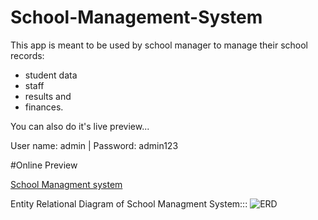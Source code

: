 # School-Management-System

This app is meant to be used by school manager to manage their school records:
 - student data
 - staff
 - results and
 - finances.

You can also do it's live preview...

User name: admin | 
Password: admin123


#Online Preview

[School Managment system](http://covid2019.pythonanywhere.com/)





Entity Relational Diagram of School Managment System:::
![ERD](https://github.com/azizahmad7751/school-managment-system/assets/55359922/b8f489d9-cfc3-4edc-aba0-1438bb2d4f47)
